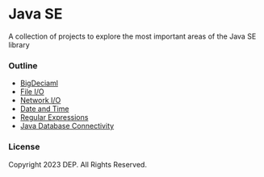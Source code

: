 # Java SE

A collection of projects to explore the most important areas of the Java SE library

### Outline

- [BigDeciaml](/big-decimal/)
- [File I/O](/file-io/)
- [Network I/O](/network-io/)
- [Date and Time](/date-time/)
- [Regular Expressions](/regular-expressions/)
- [Java Database Connectivity](/jdbc/)

### License
Copyright 2023 DEP. All Rights Reserved.
